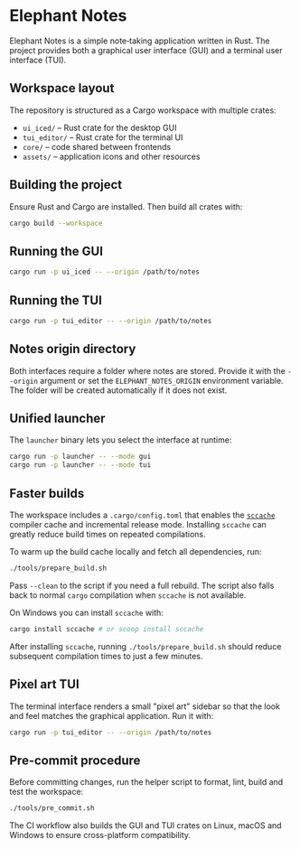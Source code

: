# Elephant Notes

Elephant Notes is a simple note‐taking application written in Rust.  The project
provides both a graphical user interface (GUI) and a terminal user interface
(TUI).

## Workspace layout

The repository is structured as a Cargo workspace with multiple crates:

 - `ui_iced/` &ndash; Rust crate for the desktop GUI
 - `tui_editor/` &ndash; Rust crate for the terminal UI
 - `core/` &ndash; code shared between frontends
- `assets/` &ndash; application icons and other resources

## Building the project

Ensure Rust and Cargo are installed. Then build all crates with:

```bash
cargo build --workspace
```

## Running the GUI

```bash
cargo run -p ui_iced -- --origin /path/to/notes
```

## Running the TUI

```bash
cargo run -p tui_editor -- --origin /path/to/notes
```

## Notes origin directory

Both interfaces require a folder where notes are stored. Provide it with
the `--origin` argument or set the `ELEPHANT_NOTES_ORIGIN` environment variable.
The folder will be created automatically if it does not exist.

## Unified launcher

The `launcher` binary lets you select the interface at runtime:

```bash
cargo run -p launcher -- --mode gui
cargo run -p launcher -- --mode tui
```

## Faster builds

The workspace includes a `.cargo/config.toml` that enables the
[`sccache`](https://github.com/mozilla/sccache) compiler cache and
incremental release mode. Installing `sccache` can greatly reduce build
times on repeated compilations.

To warm up the build cache locally and fetch all dependencies, run:

```bash
./tools/prepare_build.sh
```

Pass `--clean` to the script if you need a full rebuild. The script also falls back
to normal `cargo` compilation when `sccache` is not available.

On Windows you can install `sccache` with:

```bash
cargo install sccache # or scoop install sccache
```

After installing `sccache`, running `./tools/prepare_build.sh` should reduce
subsequent compilation times to just a few minutes.

## Pixel art TUI

The terminal interface renders a small "pixel art" sidebar so that the look and
feel matches the graphical application. Run it with:

```bash
cargo run -p tui_editor -- --origin /path/to/notes
```

## Pre-commit procedure

Before committing changes, run the helper script to format, lint, build and test
the workspace:

```bash
./tools/pre_commit.sh
```

The CI workflow also builds the GUI and TUI crates on Linux, macOS and Windows
to ensure cross-platform compatibility.


